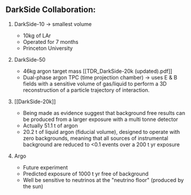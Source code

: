    

## DarkSide Collaboration:

1. DarkSide-10 → smallest volume
	- 10kg of LAr
	- Operated for 7 months
	- Princeton University

2. DarkSide-50
	- 46kg argon target mass [[TDR_DarkSide-20k (updated).pdf]]
	-   Dual-phase argon TPC (time projection chamber) → uses E & B fields with a sensitive volume of gas/liquid to perform a 3D reconstruction of a particle trajectory of interaction.

3. [[DarkSide-20k]]
	-   Being made as evidence suggest that background free results can be produced from a larger exposure with a multi tonne detector
	-   Actually 51.1 t of argon
	-   20.2 t of liquid argon (fiducial volume), designed to operate with zero backgrounds, meaning that all sources of instrumental background are reduced to <0.1 events over a 200 t yr exposure

4. Argo
	-   Future experiment
	-   Predicted exposure of 1000 t yr free of background
	-   Well be sensitive to neutrinos at the "neutrino floor" (produced by the sun)